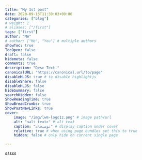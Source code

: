 ```yaml
---
title: "My 1st post"
date: 2020-09-15T11:30:03+00:00
categories: ["blog"]
# weight: 1
# aliases: ["/first"]
tags: ["first"]
author: "Me"
# author: ["Me", "You"] # multiple authors
showToc: true
TocOpen: false
draft: false
hidemeta: false
comments: true
description: "Desc Text."
canonicalURL: "https://canonical.url/to/page"
disableHLJS: true # to disable highlightjs
disableShare: false
disableHLJS: false
hideSummary: false
searchHidden: false
ShowReadingTime: true
ShowBreadCrumbs: true
ShowPostNavLinks: true
cover:
    image: "/img/lwm-logo1z.png" # image path/url
    alt: "<alt text>" # alt text
    caption: "توضیحات" # display caption under cover
    relative: true # when using page bundles set this to true
    hidden: false # only hide on current single page

---
```

sssss
